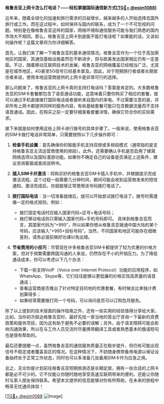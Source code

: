 **格鲁吉亚上网卡怎么打电话？——轻松掌握国际通信新方式[[TG💪+ @esim1088](https://t.me/s/esim1088)]**

近年来，随着全球化的加速和旅行需求的日益增长，越来越多的人开始选择去国外旅行或工作。而在这过程中，如何保持与国内的联系，成为了一个不可忽视的问题。特别是在像格鲁吉亚这样的国家，网络环境和通信服务可能与我们熟悉的国内市场大不相同。那么，格鲁吉亚上网卡到底能不能打电话呢？如果能的话，又该如何操作呢？这篇文章将为你详细解答。

首先，让我们来了解一下格鲁吉亚的基本通信情况。格鲁吉亚作为一个位于高加索地区的国家，其通信基础设施虽然在不断进步，但与欧美发达国家相比仍有一定差距。不过，随着移动互联网技术的发展，格鲁吉亚的网络覆盖已经相当广泛，尤其是在城市地区，4G甚至5G信号已经基本普及。因此，对于短期旅行者或者长期居住者来说，使用本地运营商提供的上网卡是非常可行的选择。

那么问题来了，格鲁吉亚的上网卡真的支持打电话吗？答案是肯定的。大多数格鲁吉亚的SIM卡套餐都包含了语音通话功能，这意味着只要你购买了相应的套餐，就可以通过手机直接拨打国际电话或者接听来自国内的来电。不过需要注意的是，并非所有上网卡都提供同样的服务内容，有些基础套餐可能只包含数据流量而不支持语音通话。因此，在购买之前一定要仔细查看套餐详情，确保它符合你的实际需求。

接下来就是如何使用这些上网卡进行拨号的具体步骤了。一般来说，使用格鲁吉亚的SIM卡拨打电话非常简单，只需要按照以下几步操作即可：

1. **检查手机设置**：首先确保你的智能手机支持双频或多频段模式（通常指的是支持格鲁吉亚主流运营商使用的频段）。此外，还需要确认手机是否启用了蜂窝网络选项以及国际漫游功能。如果你不确定自己的设备是否满足上述条件，建议咨询客服或查阅说明书。

2. **插入SIM卡并激活**：将购买好的格鲁吉亚SIM卡插入手机中，并根据提示完成激活流程。这个过程一般需要几分钟时间，期间可能会收到运营商发来的短信通知。激活完成后，你就能够正常使用该号码拨打电话了。

3. **拨打国际电话**：当一切准备就绪后，就可以开始尝试拨打电话了。拨号时需遵循一定的格式规则，例如：
   - 拨打固定电话时应输入国家代码+区号+电话号码；
   - 拨打移动电话则只需输入国家代码+手机号码即可。
   具体到格鲁吉亚而言，其国家代码为“+995”，所以如果你想从格鲁吉亚拨通中国大陆的某个号码，应该输入“+995+目标号码”。当然，不同国家和地区可能存在细微差别，请务必提前做好功课以免出错。

4. **节省费用的小技巧**：尽管现在许多格鲁吉亚SIM卡都提供了较为优惠的价格方案，但对于频繁需要跨国沟通的人来说，仍然存在不小的开销压力。为了降低通话成本，你可以考虑以下几个办法：
   - 下载一些支持VoIP（Voice over Internet Protocol）功能的应用程序，如WhatsApp、Skype等，它们往往能够以更低廉的价格实现高质量的语音通话；
   - 查看运营商是否推出了针对特定目的地的优惠套餐，有时候会比单独计费划算得多；
   - 如果经常需要拨打同一个号码，可以询问是否可以订购包月服务。

除了以上提到的技术层面的操作指南之外，还有一些实用的经验值得分享给大家。比如，当你初次抵达格鲁吉亚时，最好先找一家当地的营业厅咨询一下最新的资费政策和服务项目，因为这有助于避免不必要的误解；另外，由于语言障碍可能会影响沟通效果，所以在与工作人员交流时尽量携带翻译工具或者熟悉基本的俄语短句也是很有帮助的。

最后还要提醒一点，虽然格鲁吉亚的通信服务质量正在稳步提升，但仍有可能出现信号不稳定或者覆盖盲区的情况。在这种情况下，不妨随身携带备用电源以保证设备始终处于正常工作状态，同时也可以多准备几张备用SIM卡作为应急之用。

总之，无论你是计划前往格鲁吉亚短期旅游还是长期定居，拥有一张合适的上网卡都是必不可少的。它不仅能让你随时随地享受高速互联网带来的便利，还能让你随时与家人朋友保持联系。希望本文提供的信息能够对你有所帮助，在未来的旅程中畅享无忧通讯体验！

[[TG💪+ @esim1088](https://t.me/s/esim1088) ![Image](https://i.postimg.cc/4NQfJmqS/Snipaste-2025-05-13-00-14-12.png)]